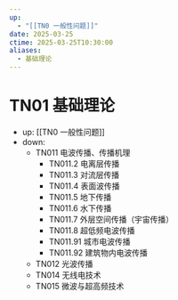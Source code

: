 ```yaml
---
up:
  - "[[TN0 一般性问题]]"
date: 2025-03-25
ctime: 2025-03-25T10:30:00
aliases:
  - 基础理论
---
```


# TN01 基础理论

- up: [[TN0 一般性问题]]
- down:	
	- TN011 电波传播、传播机理
		- TN011.2 电离层传播
		- TN011.3 对流层传播
		- TN011.4 表面波传播
		- TN011.5 地下传播
		- TN011.6 水下传播
		- TN011.7 外层空间传播（宇宙传播）
		- TN011.8 超低频电波传播
		- TN011.91 城市电波传播
		- TN011.92 建筑物内电波传播
	- TN012 光波传播
	- TN014 无线电技术
	- TN015 微波与超高频技术
	
